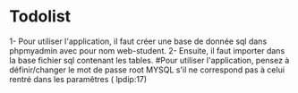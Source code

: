 # Todolist

1- Pour utiliser l'application, il faut créer une base de donnée sql dans phpmyadmin avec pour nom web-student.
2- Ensuite, il faut importer dans la base fichier sql contenant les tables.
#Pour utiliser l'application, pensez à définir/changer le mot de passe root MYSQL s'il ne correspond pas à celui rentré dans les paramêtres ( lpdip:17)
